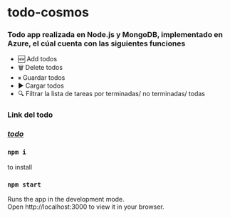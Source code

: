 # todo-cosmos
 
 ### Todo app realizada en Node.js y MongoDB, implementado en Azure, el cúal cuenta con las siguientes funciones

- 🆕 Add todos
- 🗑 Delete todos
- ⏸ Guardar todos
- ▶  Cargar todos
- 🔍 Filtrar la lista de tareas por terminadas/ no terminadas/ todas
    
### Link del todo

### [***todo***](https://todocosmostony.azurewebsites.net/all?)

### `npm i`

to install

### `npm start`

Runs the app in the development mode. <br>
Open http://localhost:3000 to view it in your browser.
